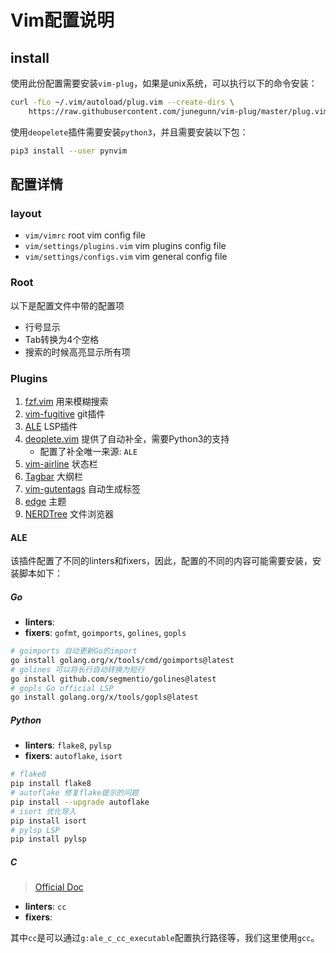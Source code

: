 # Vim配置说明

## install

使用此份配置需要安装`vim-plug`，如果是unix系统，可以执行以下的命令安装：
```bash
curl -fLo ~/.vim/autoload/plug.vim --create-dirs \
    https://raw.githubusercontent.com/junegunn/vim-plug/master/plug.vim
```

使用`deopelete`插件需要安装`python3`，并且需要安装以下包：
```bash
pip3 install --user pynvim
```

## 配置详情

### layout

- `vim/vimrc` root vim config file
- `vim/settings/plugins.vim` vim plugins config file
- `vim/settings/configs.vim` vim general config file

### Root

以下是配置文件中带的配置项

- 行号显示
- Tab转换为4个空格
- 搜索的时候高亮显示所有项

### Plugins

1. [fzf.vim](https://github.com/junegunn/fzf.vim) 用来模糊搜索
2. [vim-fugitive](https://github.com/tpope/vim-fugitive) git插件
3. [ALE](https://github.com/dense-analysis/ale) LSP插件
4. [deoplete.vim](https://github.com/Shougo/deoplete.nvim/) 提供了自动补全，需要Python3的支持
    - 配置了补全唯一来源: `ALE`
5. [vim-airline](https://github.com/vim-airline/vim-airline) 状态栏
6. [Tagbar](https://github.com/preservim/tagbar) 大纲栏
7. [vim-gutentags](https://github.com/ludovicchabant/vim-gutentags) 自动生成标签
8. [edge](https://github.com/sainnhe/edge/tree/master) 主题
9. [NERDTree](https://github.com/preservim/nerdtree) 文件浏览器

#### ALE

该插件配置了不同的linters和fixers，因此，配置的不同的内容可能需要安装，安装脚本如下：

##### Go

- **linters**:
- **fixers**:  `gofmt`, `goimports`, `golines`, `gopls`


```bash
# goimports 自动更新Go的import
go install golang.org/x/tools/cmd/goimports@latest
# golines 可以将长行自动转换为短行
go install github.com/segmentio/golines@latest
# gopls Go official LSP
go install golang.org/x/tools/gopls@latest
```
##### Python

- **linters**: `flake8`, `pylsp`
- **fixers**: `autoflake`, `isort`


```bash
# flake8
pip install flake8
# autoflake 修复flake提示的问题
pip install --upgrade autoflake
# isort 优化导入
pip install isort
# pylsp LSP
pip install pylsp
```

##### C

> [Official Doc](https://github.com/dense-analysis/ale/blob/master/doc/ale-c.txt)

- **linters**: `cc`
- **fixers**: 

其中`cc`是可以通过`g:ale_c_cc_executable`配置执行路径等，我们这里使用`gcc`。
